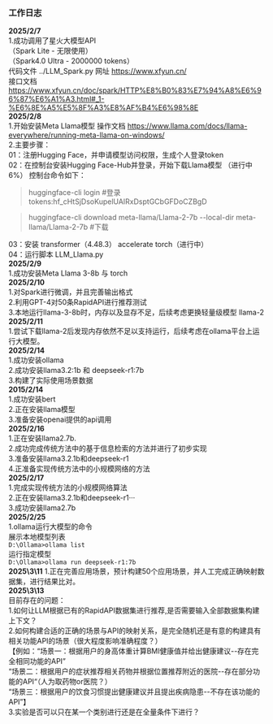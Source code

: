 ### 工作日志
**2025/2/7**  
1.成功调用了星火大模型API  
（Spark Lite - 无限使用）  
（Spark4.0 Ultra -  2000000 tokens）  
代码文件 ../LLM_Spark.py
网址 https://www.xfyun.cn/    
接口文档 https://www.xfyun.cn/doc/spark/HTTP%E8%B0%83%E7%94%A8%E6%96%87%E6%A1%A3.html#_1-%E6%8E%A5%E5%8F%A3%E8%AF%B4%E6%98%8E  
**2025/2/8**  
1.开始安装Meta Llama模型
操作文档 https://www.llama.com/docs/llama-everywhere/running-meta-llama-on-windows/  
2.主要步骤：     
01：注册Hugging Face，并申请模型访问权限，生成个人登录token  
02：在控制台安装Hugging Face-Hub并登录，开始下载Llama模型 （进行中 6%）
控制台命令如下：  
>huggingface-cli login  #登录  
>tokens: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

>huggingface-cli download meta-llama/Llama-2-7b --local-dir meta-llama/Llama-2-7b #下载  

03：安装 transformer（4.48.3）  accelerate  torch（进行中）  
04：运行脚本 LLM_Llama.py  
**2025/2/9**  
1.成功安装Meta Llama 3-8b 与 torch  
**2025/2/10**  
1.对Spark进行微调，并且完善输出格式  
2.利用GPT-4对50条RapidAPI进行推荐测试  
3.本地运行llama-3-8b时，内存以及显存不足，后续考虑更换轻量级模型 llama-2    
**2025/2/11**  
1.尝试下载llama-2后发现内存依然不足以支持运行，后续考虑在ollama平台上运行大模型。  
**2025/2/14**  
1.成功安装ollama  
2.成功安装llama3.2:1b 和 deepseek-r1:7b  
3.构建了实际使用场景数据    
**2015/2/14**  
1.成功安装bert  
2.正在安装llama模型  
3.准备安装openai提供的api调用  
**2025/2/16**  
1.正在安装llama2.7b.  
2.成功完成传统方法中的基于信息检索的方法并进行了初步实现  
3.准备安装llama3.2.1b和deepseek-r1  
4.正准备实现传统方法中的小规模网络的方法  
**2025/2/17**  
1.完成实现传统方法的小规模网络算法  
2.正在安装llama3.2.1b和deepseek-r1···  
3.成功安装llama2.7b  
**2025/2/25**  
1.ollama运行大模型的命令  
展示本地模型列表  
`D:\Ollama>ollama list`  
运行指定模型  
`D:\Ollama>ollama run deepseek-r1:7b`  
**2025\3\11** 
1.正在完善应用场景，预计构建50个应用场景，并人工完成正确映射数据集，进行结果比对。  
**2025\3\13**  
目前存在的问题：  
1.如何让LLM根据已有的RapidAPI数据集进行推荐,是否需要输入全部数据集构建上下文？  
2.如何构建合适的正确的场景与API的映射关系，是完全随机还是有意的构建具有相关功能API的场景（很大程度影响准确程度？）  
【例如：“场景一：根据用户的身高体重计算BMI健康值并给出健康建议--存在完全相同功能的API”  
        “场景二：根据用户的症状推荐相关药物并根据位置推荐附近的医院--存在部分功能的API“（人为取药物or医院？）  
        “场景三：根据用户的饮食习惯提出健康建议并且提出疾病隐患--不存在该功能的API”】  
3.实验是否可以只在某一个类别进行还是在全量条件下进行？  

